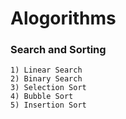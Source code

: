 # Alogorithms

### Search and Sorting
    1) Linear Search 
    2) Binary Search
    3) Selection Sort
    4) Bubble Sort
    5) Insertion Sort